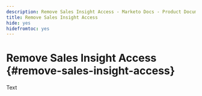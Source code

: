 ```yaml
---
description: Remove Sales Insight Access - Marketo Docs - Product Documentation
title: Remove Sales Insight Access
hide: yes
hidefromtoc: yes
---
```

# Remove Sales Insight Access {#remove-sales-insight-access}

Text
